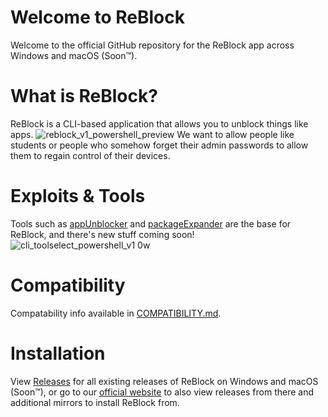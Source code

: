 # Welcome to ReBlock
Welcome to the official GitHub repository for the ReBlock app across Windows and macOS (Soon™).

# What is ReBlock?
ReBlock is a CLI-based application that allows you to unblock things like apps.
![reblock_v1_powershell_preview](https://github.com/yourworstnightmare1/ReBlock/assets/134671973/c634c1e3-c971-41d0-9e45-e1ca9a73cb46)
We want to allow people like students or people who somehow forget their admin passwords to allow them to regain control of their devices.

# Exploits & Tools
Tools such as [appUnblocker](https://github.com/yourworstnightmare1/appunblocker) and [packageExpander](https://github.com/yourworstnightmare1/packageexpander) are the base for ReBlock, and there's new stuff coming soon!
![cli_toolselect_powershell_v1 0w](https://github.com/yourworstnightmare1/ReBlock/assets/134671973/8f7539a2-5d6c-4238-95c9-c16d53c0a7cd)

# Compatibility
Compatability info available in [COMPATIBILITY.md](https://github.com/yourworstnightmare1/ReBlock/blob/main/COMPATIBILITY.md).

# Installation
View [Releases](https://github.com/yourworstnightmare1/ReBlock/releases) for all existing releases of ReBlock on Windows and macOS (Soon™), or go to our [official website](https://sites.google.com/view/reblock) to also view releases from there and additional mirrors to install ReBlock from.
